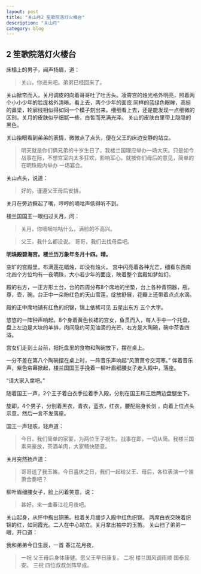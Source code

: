 ```yaml
---
layout: post
title: "关山月2 笙歌院落灯火楼台"
description: "关山月"
category: blog
---
```



## 2 笙歌院落灯火楼台

床榻上的男子，闻声扬眉，道：

> 关山，你进来吧。弟弟已经回来了。

关山掀帘而入，关月调皮的向着哥哥吐了吐舌头。凌霄宫的烛光格外明亮，照着两个小小少年的脸庞格外清晰。看上去，两个少年的面庞
同样的蓝绿色眼眸，高挺的鼻梁，轮廓线相似得如同一个模子刻出来。细细看上去，还是能发现一点细微的区别。关月的皮肤似乎细腻一些，白皙而充满光泽。
关山的皮肤白里带上隐隐的黑色。

关山抬眼看到弟弟的表情，微微点了点头，便在父王的床边安静的站立。

> 明天就是你们俩兄弟的十岁生日了，我楼兰国理应举办一场大庆。只是如今战事在际，不想宫室内太多狂欢，影响军心。就按你们母后的意见，简单的在明珠殿内举办
一场宴会。

关山点头，说道：
> 好的，谨遵父王母后安排。

关月在旁边撅起了嘴，哼哼的嘀咕声低得听不到。

楼兰国国王一眼扫过关月，问： 

> 关月，你嘀嘀咕咕什么，满脸的不高兴。

> 父王，我什么都没说。 哥哥，我们去找母后吧。

**明珠殿碧海宫。楼兰历万象年冬月十四。晴。**

空旷的宫殿里，布满莲花蜡烛，却没有烛火。
宫中闪亮着各种光芒，细看东西南北四个方位均有一夜明珠，大小若少年的面庞，映着整个宫殿如梦如幻。

殿的右方，一正方形土台，台的四周分布8个席地的坐垫，台上各种青铜器，瓶，尊，壶，碗。台正中一朵粉红色的天山雪莲，绽放舒展，花瓣上还带着点点水滴。

殿的正中席地铺有红色的织锦，锦上依稀可见 五星出东方 五个大字。

悠悠的一阵钟声响起。8个身着黄色长裙的宫女，鱼贯而入，每人手中一个托盘，盘上左边是大块的羊排，肉间隐约可见油滴的光芒，右方是大陶碗，碗中茶香四溢。

宫女们走到土台前，把托盘里的食物和陶碗放下，摆在桌上。

一分不差在第八个陶碗摆在桌上时，一阵音乐声响起“风萧萧兮交河寒。” 伴着音乐声，紫色帘幕掀起，楼兰国国王手挽着一柳叶眉细腰女子走入殿中，落座。

“请大家入席吧。”

随着国王一声，2个王子着白衣手拉着手入殿，分别在国王和王后两边盘腿坐下。

旋即，4个男子，分别着黑衣，青衣，蓝衣，红衣，腰配贴身长剑 ，向着上位点头示意，然后一言不发落座。

国王一声轻咳，轻声道：

> 今日，我们简单的家宴，为两位王子祝生。战事在即，一切从简。我楼兰国素来豪放，茶酒羊肉，大家畅快随意。

关月突然扬声道：

> 哥哥送了我玉笛。今日喜庆之日，我们一起给父王、母后，各位表演一个笛萧合奏吧？

柳叶眉细腰女子，脸上闪着笑意，说：

>甚好。来一曲春江花月夜吧。

关山起身，从怀中掏出铜箫。拉着关月缓步入殿中红色织锦。 两席白衣交映着织锦的红，如同霞光。二人在中心站立。关月拿出袖中的玉笛。
关山扫了弟弟一眼，开口道：

我和弟弟今日生辰，一首 春江花月夜，
> 一祝 父王母后身体康健。愿父王早日康复。
> 二祝 楼兰国风调雨顺 国泰民安。
> 三祝 四位叔叔剑阵早成。

